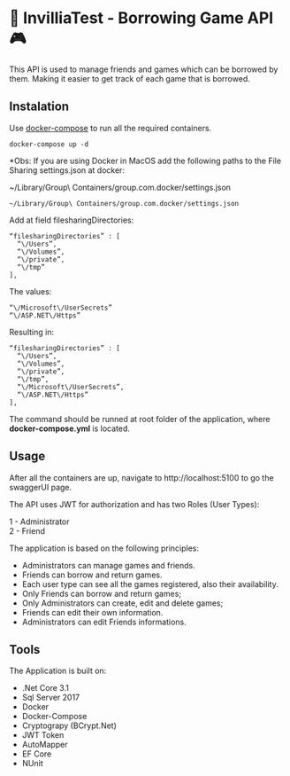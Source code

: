# :space_invader: InvilliaTest - Borrowing Game API :video_game:

This API is used to manage friends and games which can be borrowed by them. Making it easier to get track of each game that is borrowed.

## Instalation

Use [docker-compose](https://docs.docker.com/compose/install/) to run all the required containers.

```
docker-compose up -d
```

*Obs: If you are using Docker in MacOS add the following paths to the File Sharing settings.json at docker:

  ~/Library/Group\ Containers/group.com.docker/settings.json

  ```
  ~/Library/Group\ Containers/group.com.docker/settings.json
  ```
  Add at field filesharingDirectories:

  ```
  “filesharingDirectories” : [
    “\/Users”,
    “\/Volumes”,
    “\/private”,
    “\/tmp”
  ],
  ```
  The values:
  ```
  “\/Microsoft\/UserSecrets”
  “\/ASP.NET\/Https”
  ```

  Resulting in:

  ```
  “filesharingDirectories” : [
    “\/Users”,
    “\/Volumes”,
    “\/private”,
    “\/tmp”,
    “\/Microsoft\/UserSecrets”,
    “\/ASP.NET\/Https”
  ],
  ```

The command should be runned at root folder of the application, where <b>docker-compose.yml</b> is located.


## Usage

After all the containers are up, navigate to http://localhost:5100 to go the swaggerUI page.

The API uses JWT for authorization and has two Roles (User Types):  

  1 - Administrator  
  2 - Friend  

The application is based on the following principles:  

- Administrators can manage games and friends.
- Friends can borrow and return games.
- Each user type can see all the games registered, also their availability.
- Only Friends can borrow and return games;
- Only Administrators can create, edit and delete games;
- Friends can edit their own information.
- Administrators can edit Friends informations.

## Tools

The Application is built on:
- .Net Core 3.1
- Sql Server 2017
- Docker
- Docker-Compose
- Cryptograpy (BCrypt.Net)
- JWT Token
- AutoMapper
- EF Core
- NUnit
